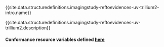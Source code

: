 {{site.data.structuredefinitions.imagingstudy-reftoevidences-uv-trillium2-intro.name}}

{{site.data.structuredefinitions.imagingstudy-reftoevidences-uv-trillium2.description}}

#### Conformance resource variables defined [here](http://wiki.hl7.org/index.php?title=IG_Publisher_Documentation#Jekyll)
